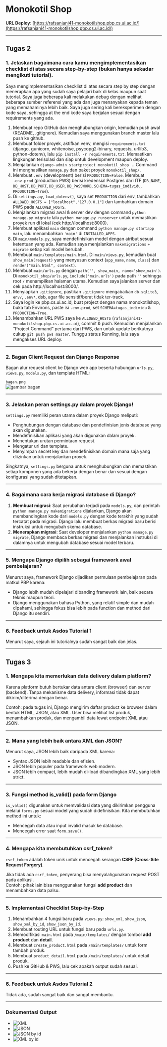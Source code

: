 # Monokotil Shop

**URL Deploy**: [https://rafsanjani41-monokotilshop.pbp.cs.ui.ac.id/](https://rafsanjani41-monokotilshop.pbp.cs.ui.ac.id/)

---

## Tugas 2

### 1. Jelaskan bagaimana cara kamu mengimplementasikan checklist di atas secara step-by-step (bukan hanya sekadar mengikuti tutorial).
Saya mengimplementasikan checklist di atas secara step by step dengan menerapkan apa yang sudah saya pelajari baik di kelas maupun saat tutorial. Saya juga beberapa kali melakukan debug dengan melihat beberapa sumber referensi yang ada dan juga menanyakan kepada teman yang memahaminya lebih baik. Saya juga sering kali bereksperimen dengan kode saya, sehingga at the end kode saya berjalan sesuai dengan requirements yang ada.

1. Membuat repo GitHub dan menghubungkan origin, kemudian push awal (README, .gitignore). Kemudian saya menggunakan branch master lalu push ke github.  
2. Membuat folder proyek, aktifkan venv, mengisi `requirements.txt` (django, gunicorn, whitenoise, psycopg2-binary, requests, urllib3, python-dotenv), lalu `pip install -r requirements.txt`. Memastikan lingkungan terisolasi dan siap untuk development maupun deploy.  
3. Menjalankan `django-admin startproject monokotil_shop .`. Command ini menghasilkan `manage.py` dan paket proyek `monokotil_shop/`.  
4. Membuat `.env` (development) berisi `PRODUCTION=False`. Membuat `.env.prod` (production PWS) berisi kredensial Postgres dari ITF (`DB_NAME`, `DB_HOST`, `DB_PORT`, `DB_USER`, `DB_PASSWORD`, `SCHEMA=tugas_individu`, `PRODUCTION=True`).  
5. Di `settings.py`, `load_dotenv()`, saya set `PRODUCTION` dari env, tambahkan `ALLOWED_HOSTS = ["localhost","127.0.0.1"]` dan tambahkan domain PWS pada `ALLOWED_HOSTS`.  
6. Menjalankan migrasi awal & server dev dengan command `python manage.py migrate` lalu `python manage.py runserver` untuk memastikan proyek run di lokal (cek http://localhost:8000).  
7. Membuat aplikasi `main` dengan command `python manage.py startapp main`, lalu menambahkan `'main'` di `INSTALLED_APPS`.  
8. Di `main/models.py`, saya mendefinisikan model dengan atribut sesuai ketentuan yang ada. Kemudian saya menjalankan `makemigrations` + `migrate` setiap kali model berubah.  
9. Membuat `main/templates/main.html`. Di `main/views.py`, kemudian buat `show_main(request)` yang menyusun context (`app_name`, `name`, `class`) dan `render("main.html", context)`.  
10. Membuat `main/urls.py` dengan `path('', show_main, name='show_main')`. Di `monokotil_shop/urls.py`, `include('main.urls')` pada path `''` sehingga root `/` menampilkan halaman utama. Kemudian saya jalankan server dan cek pada http://localhost:8000/.  
11. Menyiapkan `.gitignore`, pastikan `.gitignore` mengabaikan `db.sqlite3`, `env/`, `.env*`, dsb, agar file sensitif/berat tidak ter-track.  
12. Saya login ke pbp.cs.ui.ac.id, buat project dengan nama monokotilshop, buka tab Environs, paste isi `.env.prod`, set `SCHEMA=tugas_individu` & `PRODUCTION=True`.  
13. Menambahkan URL PWS saya ke `ALLOWED_HOSTS` (`rafsanjani41-monokotilshop.pbp.cs.ui.ac.id`), commit & push. Kemudian menjalankan “Project Command” pertama dari PWS, dan untuk update berikutnya cukup `git push pws master`. Tunggu status Running, lalu saya mengakses URL deploy.  

---

### 2. Bagan Client Request dan Django Response
Bagan alur request client ke Django web app beserta hubungan `urls.py`, `views.py`, `models.py`, dan template HTML:  

`bagan.png`  
![gambar bagan](bagan.png)

---

### 3. Jelaskan peran settings.py dalam proyek Django!
`settings.py` memiliki peran utama dalam proyek Django meliputi:
- Penghubungan dengan database dan pendefinisian jenis database yang akan digunakan.  
- Mendefinisikan aplikasi yang akan digunakan dalam proyek.  
- Menentukan urutan permintaan request.  
- Mengatur url dan template.  
- Menyimpan secret key dan mendefinisikan domain mana saja yang diizinkan untuk menjalankan proyek.  

Singkatnya, `settings.py` berguna untuk menghubungkan dan memastikan setiap komponen yang ada bekerja dengan benar dan sesuai dengan konfigurasi yang sudah ditetapkan.

---

### 4. Bagaimana cara kerja migrasi database di Django?
1. **Membuat migrasi**: Saat perubahan terjadi pada `models.py`, dan perintah `python manage.py makemigrations` dijalankan, Django akan membandingkan kode dari `models.py` dengan kode terakhir yang sudah tercatat pada migrasi. Django lalu membuat berkas migrasi baru berisi instruksi untuk mengubah skema database.  
2. **Menerapkan migrasi**: Saat developer menjalankan `python manage.py migrate`, Django membaca berkas migrasi dan menjalankan instruksi di dalamnya untuk mengubah database sesuai model terbaru.  

---

### 5. Mengapa Django dipilih sebagai framework awal pembelajaran?
Menurut saya, framework Django dijadikan permulaan pembelajaran pada matkul PBP karena:
- Django lebih mudah dipelajari dibanding framework lain, baik secara teknis maupun teori.  
- Django menggunakan bahasa Python, yang relatif simple dan mudah dipahami, sehingga fokus bisa lebih pada function dan method dari Django itu sendiri.  

---

### 6. Feedback untuk Asdos Tutorial 1
Menurut saya, sejauh ini tutorialnya sudah sangat baik dan jelas.  

---

## Tugas 3

### 1. Mengapa kita memerlukan data delivery dalam platform?
Karena platform butuh bertukar data antara client (browser) dan server (backend). Tanpa mekanisme data delivery, informasi tidak dapat dikirim/diterima dengan benar.  

Contoh: pada tugas ini, Django mengirim daftar product ke browser dalam bentuk HTML, JSON, atau XML. User bisa melihat list produk, menambahkan produk, dan mengambil data lewat endpoint XML atau JSON.  

---

### 2. Mana yang lebih baik antara XML dan JSON?
Menurut saya, JSON lebih baik daripada XML karena:
- Syntax JSON lebih readable dan efisien.  
- JSON lebih populer pada framework web modern.  
- JSON lebih compact, lebih mudah di-load dibandingkan XML yang lebih strict.  

---

### 3. Fungsi method is_valid() pada form Django
`is_valid()` digunakan untuk memvalidasi data yang dikirimkan pengguna melalui `forms.py` sesuai model yang sudah didefinisikan. Kita membutuhkan method ini untuk:
- Mencegah data atau input invalid masuk ke database.  
- Mencegah error saat `form.save()`.  

---

### 4. Mengapa kita membutuhkan csrf_token?
`csrf_token` adalah token unik untuk mencegah serangan **CSRF (Cross-Site Request Forgery)**.  

Jika tidak ada `csrf_token`, penyerang bisa menyalahgunakan request POST pada aplikasi.  
Contoh: pihak lain bisa menggunakan fungsi **add product** dan menambahkan data palsu.  

---

### 5. Implementasi Checklist Step-by-Step
1. Menambahkan 4 fungsi baru pada `views.py`: `show_xml`, `show_json`, `show_xml_by_id`, `show_json_by_id`.  
2. Membuat routing URL untuk fungsi baru pada `urls.py`.  
3. Memodifikasi `main.html` pada `/main/templates/` dengan tombol **add product** dan **detail**.  
4. Membuat `create_product.html` pada `/main/templates/` untuk form tambah produk.  
5. Membuat `product_detail.html` pada `/main/templates/` untuk detail produk.  
6. Push ke GitHub & PWS, lalu cek apakah output sudah sesuai.  

---

### 6. Feedback untuk Asdos Tutorial 2
Tidak ada, sudah sangat baik dan sangat membantu.  

---

### Dokumentasi Output
- ![XML](xml.png)  
- ![JSON](json.png)  
- ![JSON by id](json_by_id.png)  
- ![XML by id](xml_by_id.png)  

